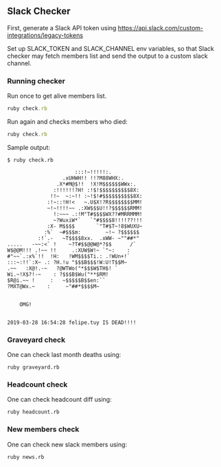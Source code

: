 ## Slack Checker

First, generate a Slack API token using https://api.slack.com/custom-integrations/legacy-tokens

Set up SLACK_TOKEN and SLACK_CHANNEL env variables, so that Slack checker may fetch members list and send the
output to a custom slack channel.


### Running checker

Run once to get alive members list.

```ruby
ruby check.rb
```

Run again and checks members who died:

```ruby
ruby check.rb
```

Sample output:
```
$ ruby check.rb

                      :::!~!!!!!:.
                  .xUHWH!! !!?M88WHX:.
                .X*#M@$!!  !X!M$$$$$$WWx:.
               :!!!!!!?H! :!$!$$$$$$$$$$8X:
              !!~  ~:~!! :~!$!#$$$$$$$$$$8X:
             :!~::!H!<   ~.U$X!?R$$$$$$$$MM!
             ~!~!!!!~~ .:XW$$$U!!?$$$$$$RMM!
               !:~~~ .:!M"T#$$$$WX??#MRRMMM!
               ~?WuxiW*`   `"#$$$$8!!!!??!!!
             :X- M$$$$       `"T#$T~!8$WUXU~
            :%`  ~#$$$m:        ~!~ ?$$$$$$
          :!`.-   ~T$$$$8xx.  .xWW- ~""##*"
.....   -~~:<` !    ~?T#$$@@W@*?$$      /`
W$@@M!!! .!~~ !!     .:XUW$W!~ `"~:    :
#"~~`.:x%`!!  !H:   !WM$$$$Ti.: .!WUn+!`
:::~:!!`:X~ .: ?H.!u "$$$B$$$!W:U!T$$M~
.~~   :X@!.-~   ?@WTWo("*$$$W$TH$! `
Wi.~!X$?!-~    : ?$$$B$Wu("**$RM!
$R@i.~~ !     :   ~$$$$$B$$en:``
?MXT@Wx.~    :     ~"##*$$$$M~


    OMG!


2019-03-28 16:54:28 felipe.tuy IS DEAD!!!!
```

### Graveyard check

One can check last month deaths using:

```
ruby graveyard.rb
```

### Headcount check

One can check headcount diff using:

```
ruby headcount.rb
```

### New members check

One can check new slack members using:

```
ruby news.rb
```

